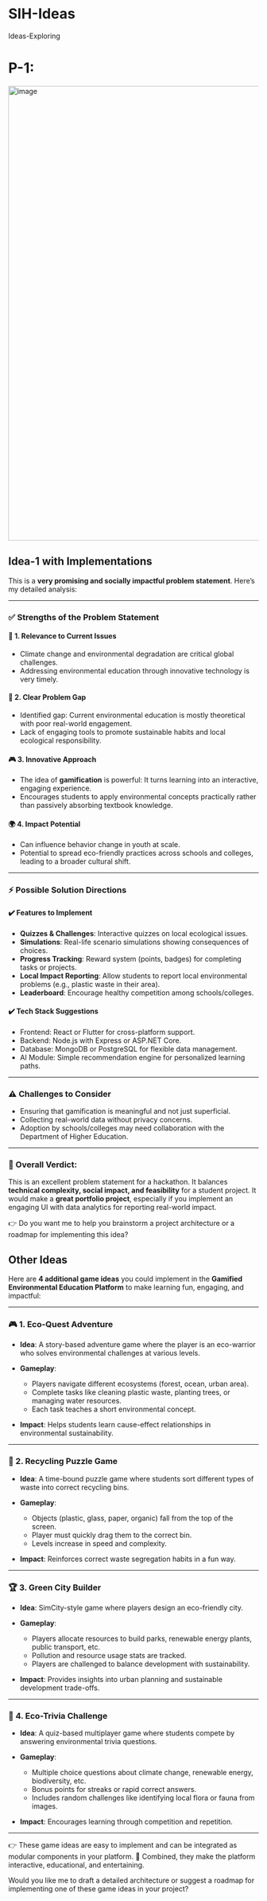 # SIH-Ideas
Ideas-Exploring

# P-1:
<img width="1493" height="914" alt="image" src="https://github.com/user-attachments/assets/2c65b8d0-400b-4eb8-bb92-88bf59381d22" />


## Idea-1 with Implementations

This is a **very promising and socially impactful problem statement**. Here’s my detailed analysis:

---

### ✅ **Strengths of the Problem Statement**

#### 🌱 1. **Relevance to Current Issues**

* Climate change and environmental degradation are critical global challenges.
* Addressing environmental education through innovative technology is very timely.

#### 🎯 2. **Clear Problem Gap**

* Identified gap: Current environmental education is mostly theoretical with poor real-world engagement.
* Lack of engaging tools to promote sustainable habits and local ecological responsibility.

#### 🎮 3. **Innovative Approach**

* The idea of **gamification** is powerful: It turns learning into an interactive, engaging experience.
* Encourages students to apply environmental concepts practically rather than passively absorbing textbook knowledge.

#### 🌍 4. **Impact Potential**

* Can influence behavior change in youth at scale.
* Potential to spread eco-friendly practices across schools and colleges, leading to a broader cultural shift.

---

### ⚡ **Possible Solution Directions**

#### ✔️ Features to Implement

* **Quizzes & Challenges**: Interactive quizzes on local ecological issues.
* **Simulations**: Real-life scenario simulations showing consequences of choices.
* **Progress Tracking**: Reward system (points, badges) for completing tasks or projects.
* **Local Impact Reporting**: Allow students to report local environmental problems (e.g., plastic waste in their area).
* **Leaderboard**: Encourage healthy competition among schools/colleges.

#### ✔️ Tech Stack Suggestions

* Frontend: React or Flutter for cross-platform support.
* Backend: Node.js with Express or ASP.NET Core.
* Database: MongoDB or PostgreSQL for flexible data management.
* AI Module: Simple recommendation engine for personalized learning paths.

---

### ⚠️ **Challenges to Consider**

* Ensuring that gamification is meaningful and not just superficial.
* Collecting real-world data without privacy concerns.
* Adoption by schools/colleges may need collaboration with the Department of Higher Education.

---

### 🌟 Overall Verdict:

This is an excellent problem statement for a hackathon. It balances **technical complexity, social impact, and feasibility** for a student project. It would make a **great portfolio project**, especially if you implement an engaging UI with data analytics for reporting real-world impact.

👉 Do you want me to help you brainstorm a project architecture or a roadmap for implementing this idea?


## Other Ideas

Here are **4 additional game ideas** you could implement in the **Gamified Environmental Education Platform** to make learning fun, engaging, and impactful:

---

### 🎮 1. **Eco-Quest Adventure**

* **Idea**: A story-based adventure game where the player is an eco-warrior who solves environmental challenges at various levels.
* **Gameplay**:

  * Players navigate different ecosystems (forest, ocean, urban area).
  * Complete tasks like cleaning plastic waste, planting trees, or managing water resources.
  * Each task teaches a short environmental concept.
* **Impact**: Helps students learn cause-effect relationships in environmental sustainability.

---

### 🧩 2. **Recycling Puzzle Game**

* **Idea**: A time-bound puzzle game where students sort different types of waste into correct recycling bins.
* **Gameplay**:

  * Objects (plastic, glass, paper, organic) fall from the top of the screen.
  * Player must quickly drag them to the correct bin.
  * Levels increase in speed and complexity.
* **Impact**: Reinforces correct waste segregation habits in a fun way.

---

### 🏆 3. **Green City Builder**

* **Idea**: SimCity-style game where players design an eco-friendly city.
* **Gameplay**:

  * Players allocate resources to build parks, renewable energy plants, public transport, etc.
  * Pollution and resource usage stats are tracked.
  * Players are challenged to balance development with sustainability.
* **Impact**: Provides insights into urban planning and sustainable development trade-offs.

---

### 🌳 4. **Eco-Trivia Challenge**

* **Idea**: A quiz-based multiplayer game where students compete by answering environmental trivia questions.
* **Gameplay**:

  * Multiple choice questions about climate change, renewable energy, biodiversity, etc.
  * Bonus points for streaks or rapid correct answers.
  * Includes random challenges like identifying local flora or fauna from images.
* **Impact**: Encourages learning through competition and repetition.

---

👉 These game ideas are easy to implement and can be integrated as modular components in your platform.
🎯 Combined, they make the platform interactive, educational, and entertaining.

Would you like me to draft a detailed architecture or suggest a roadmap for implementing one of these game ideas in your project?
